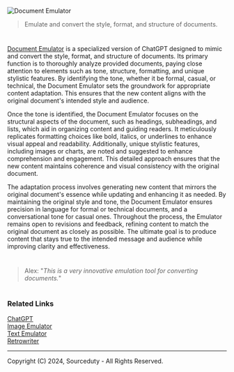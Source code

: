 ![Document Emulator](https://github.com/user-attachments/assets/b0715781-92a9-4a78-a366-0f55ec243e66)

> Emulate and convert the style, format, and structure of documents.

#

[Document Emulator](https://chatgpt.com/g/g-HetDP3oxF-document-emulator) is a specialized version of ChatGPT designed to mimic and convert the style, format, and structure of documents. Its primary function is to thoroughly analyze provided documents, paying close attention to elements such as tone, structure, formatting, and unique stylistic features. By identifying the tone, whether it be formal, casual, or technical, the Document Emulator sets the groundwork for appropriate content adaptation. This ensures that the new content aligns with the original document's intended style and audience.

Once the tone is identified, the Document Emulator focuses on the structural aspects of the document, such as headings, subheadings, and lists, which aid in organizing content and guiding readers. It meticulously replicates formatting choices like bold, italics, or underlines to enhance visual appeal and readability. Additionally, unique stylistic features, including images or charts, are noted and suggested to enhance comprehension and engagement. This detailed approach ensures that the new content maintains coherence and visual consistency with the original document.

The adaptation process involves generating new content that mirrors the original document's essence while updating and enhancing it as needed. By maintaining the original style and tone, the Document Emulator ensures precision in language for formal or technical documents, and a conversational tone for casual ones. Throughout the process, the Emulator remains open to revisions and feedback, refining content to match the original document as closely as possible. The ultimate goal is to produce content that stays true to the intended message and audience while improving clarity and effectiveness.

#

> Alex: "*This is a very innovative emulation tool for converting documents.*"

#
### Related Links

[ChatGPT](https://github.com/sourceduty/ChatGPT)
<br>
[Image Emulator](https://github.com/sourceduty/Image_Emulator)
<br>
[Text Emulator](https://github.com/sourceduty/Text_Emulator)
<br>
[Retrowriter](https://github.com/sourceduty/Retrowriter)

***
Copyright (C) 2024, Sourceduty - All Rights Reserved.
